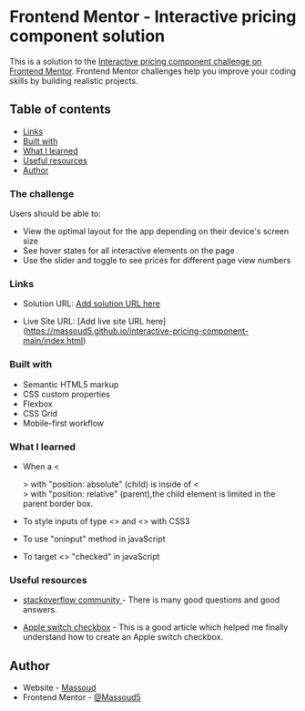 # Frontend Mentor - Interactive pricing component solution

This is a solution to the [Interactive pricing component challenge on Frontend Mentor](https://www.frontendmentor.io/challenges/interactive-pricing-component-t0m8PIyY8). Frontend Mentor challenges help you improve your coding skills by building realistic projects. 

## Table of contents


- [Links](#links)
- [Built with](#built-with)
- [What I learned](#what-i-learned)
- [Useful resources](#useful-resources)
- [Author](#author)




### The challenge

Users should be able to:

- View the optimal layout for the app depending on their device's screen size
- See hover states for all interactive elements on the page
- Use the slider and toggle to see prices for different page view numbers



### Links

- Solution URL: [Add solution URL here](https://github.com/Massoud5/interactive-pricing-component-main)

- Live Site URL: [Add live site URL here] (https://massoud5.github.io/interactive-pricing-component-main/index.html)



### Built with

- Semantic HTML5 markup
- CSS custom properties
- Flexbox
- CSS Grid
- Mobile-first workflow


### What I learned

- When a <<div>> with "position: absolute" (child) is inside of <<div>> with "position: relative" (parent),the child element is limited in the parent border box. 

- To style inputs of type <<range>> and <<checkbox>> with CSS3

- To use "oninput" method in javaScript

- To target <<checkbox>> "checked" in javaScript


### Useful resources

- [stackoverflow community ](https://stackoverflow.com/) - There is many good questions and good answers.

- [Apple switch checkbox](https://codeburst.io/pure-css3-input-as-the-ios-checkbox-8b6347d5cefb) - This is a good article which helped me finally understand how to create an Apple switch checkbox.



## Author

- Website - [Massoud]()
- Frontend Mentor - [@Massoud5](https://www.frontendmentor.io/profile/yourusername)